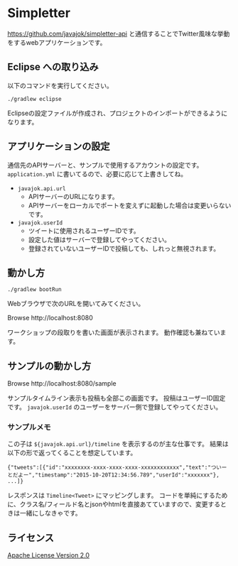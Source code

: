 # Simpletter

https://github.com/javajok/simpletter-api と通信することでTwitter風味な挙動をするwebアプリケーションです。

## Eclipse への取り込み

以下のコマンドを実行してください。

```
./gradlew eclipse
```

Eclipseの設定ファイルが作成され、プロジェクトのインポートができるようになります。

## アプリケーションの設定

通信先のAPIサーバーと、サンプルで使用するアカウントの設定です。
`application.yml` に書いてるので、必要に応じて上書きしてね。

* `javajok.api.url`
  * APIサーバーのURLになります。
  * APIサーバーをローカルでポートを変えずに起動した場合は変更いらないです。
* `javajok.userId`
  * ツイートに使用されるユーザーIDです。
  * 設定した値はサーバーで登録してやってください。
  * 登録されていないユーザーIDで投稿しても、しれっと無視されます。

## 動かし方

```
./gradlew bootRun
```

Webブラウザで次のURLを開いてみてください。

Browse http://localhost:8080

ワークショップの段取りを書いた画面が表示されます。
動作確認も兼ねています。

## サンプルの動かし方

Browse http://localhost:8080/sample

サンプルタイムライン表示も投稿も全部この画面です。
投稿はユーザーID固定です。 `javajok.userId` のユーザーをサーバー側で登録してやってください。

### サンプルメモ

この子は `${javajok.api.url}/timeline` を表示するのが主な仕事です。
結果は以下の形で返ってくることを想定しています。

```
{"tweets":[{"id":"xxxxxxxx-xxxx-xxxx-xxxx-xxxxxxxxxxxx","text":"ついーとだよー","timestamp":"2015-10-20T12:34:56.789","userId":"xxxxxxx"}, ...]}
```

レスポンスは `Timeline<Tweet>` にマッピングします。
コードを単純にするために、クラス名/フィールド名とjsonやhtmlを直接あてていますので、変更するときは一緒にしなきゃです。

## ライセンス

[Apache License Version 2.0](http://www.apache.org/licenses/LICENSE-2.0.txt)


